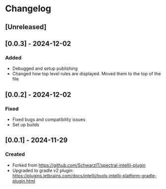<!-- @formatter:off -->
<!-- Keep a Changelog guide -> https://keepachangelog.com -->

# Changelog

## [Unreleased]

## [0.0.3] - 2024-12-02

### Added

- Debugged and setup publishing
- Changed how top level rules are displayed. Moved them to the top of the file

## [0.0.2] - 2024-12-02

### Fixed

- Fixed bugs and compatibility issues
- Set up builds

## [0.0.1] - 2024-11-29

### Created

- Forked from https://github.com/SchwarzIT/spectral-intellij-plugin
- Upgraded to gradle v2 plugin: https://plugins.jetbrains.com/docs/intellij/tools-intellij-platform-gradle-plugin.html
